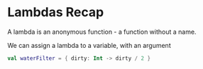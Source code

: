 # Lambdas Recap

A lambda is an anonymous function - a function without a name.

We can assign a lambda to a variable, with an argument

```kotlin
val waterFilter = { dirty: Int -> dirty / 2 }
```
